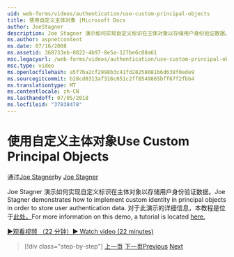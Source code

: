 ```yaml
---
uid: web-forms/videos/authentication/use-custom-principal-objects
title: 使用自定义主体对象 |Microsoft Docs
author: JoeStagner
description: Joe Stagner 演示如何实现自定义标识在主体对象以存储用户身份验证数据。 有关此演示中，详细信息...
ms.author: aspnetcontent
ms.date: 07/16/2008
ms.assetid: 368733eb-0822-4b97-8e5a-127be6c88a61
msc.legacyurl: /web-forms/videos/authentication/use-custom-principal-objects
msc.type: video
ms.openlocfilehash: a5f7ba2cf2998b3c41fd28258081b6d638f0ede9
ms.sourcegitcommit: b28cd0313af316c051c2ff8549865bff67f2fbb4
ms.translationtype: MT
ms.contentlocale: zh-CN
ms.lasthandoff: 07/05/2018
ms.locfileid: "37838478"
---
```

<a name="use-custom-principal-objects"></a><span data-ttu-id="4cb4f-104">使用自定义主体对象</span><span class="sxs-lookup"><span data-stu-id="4cb4f-104">Use Custom Principal Objects</span></span>
====================
<span data-ttu-id="4cb4f-105">通过[Joe Stagner](https://github.com/JoeStagner)</span><span class="sxs-lookup"><span data-stu-id="4cb4f-105">by [Joe Stagner](https://github.com/JoeStagner)</span></span>

<span data-ttu-id="4cb4f-106">Joe Stagner 演示如何实现自定义标识在主体对象以存储用户身份验证数据。</span><span class="sxs-lookup"><span data-stu-id="4cb4f-106">Joe Stagner demonstrates how to implement custom identity in principal objects in order to store user authentication data.</span></span> <span data-ttu-id="4cb4f-107">对于此演示的详细信息，本教程是位于[此处。](../../overview/older-versions-security/introduction/forms-authentication-configuration-and-advanced-topics-vb.md)</span><span class="sxs-lookup"><span data-stu-id="4cb4f-107">For more information on this demo, a tutorial is located [here.](../../overview/older-versions-security/introduction/forms-authentication-configuration-and-advanced-topics-vb.md)</span></span>

[<span data-ttu-id="4cb4f-108">&#9654;观看视频 （22 分钟）</span><span class="sxs-lookup"><span data-stu-id="4cb4f-108">&#9654; Watch video (22 minutes)</span></span>](https://channel9.msdn.com/Blogs/ASP-NET-Site-Videos/use-custom-principal-objects)

> [!div class="step-by-step"]
> <span data-ttu-id="4cb4f-109">[上一页](add-custom-data-to-the-authentication-method.md)
> [下一页](understanding-aspnet-memberships.md)</span><span class="sxs-lookup"><span data-stu-id="4cb4f-109">[Previous](add-custom-data-to-the-authentication-method.md)
[Next](understanding-aspnet-memberships.md)</span></span>
